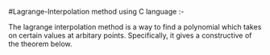#Lagrange-Interpolation method using C language :-

The lagrange interpolation method is a way to find a polynomial which takes on certain values at arbitary points. Specifically, it gives a constructive of the theorem below.
